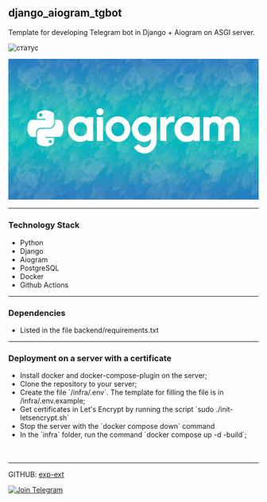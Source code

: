 <h2>django_aiogram_tgbot</h2>

<p>Template for developing Telegram bot in Django + Aiogram on ASGI server.</p

![статус](https://github.com/exp-ext/django_aiogram_tgbot/actions/workflows/backend.yml/badge.svg?event=push)

<p align="center">
<img src="https://github.com/exp-ext/django_aiogram_tgbot/blob/main/backend/static/img/top-banner.jpg?raw=true" width="1200">
</p>
<hr />
<h3>Technology Stack</h3>
<ul>
<li>Python</li>
<li>Django</li>
<li>Aiogram</li>
<li>PostgreSQL</li>
<li>Docker</li>
<li>Github Actions</li>
</ul>
<hr />
<h3>Dependencies</h3>
<ul>
<li>Listed in the file backend/requirements.txt</li>
</ul>

<hr />
<h3>Deployment on a server with a certificate</h3>
<ul>
<li>Install docker and docker-compose-plugin on the server;</li>
<li>Clone the repository to your server;</li>
<li>Create the file `/infra/.env`. The template for filling the file is in /infra/.env.example;</li>
<li>Get certificates in Let's Encrypt by running the script `sudo ./init-letsencrypt.sh`</li>
<li>Stop the server with the `docker compose down` command</li>
<li>In the `infra` folder, run the command `docker compose up -d -build`;</li>
<br /><br />
</ul>
<hr />

GITHUB: [exp-ext](https://github.com/exp-ext)

[![Join Telegram](https://img.shields.io/badge/My%20Telegram-Join-blue)](https://t.me/Borokin)
